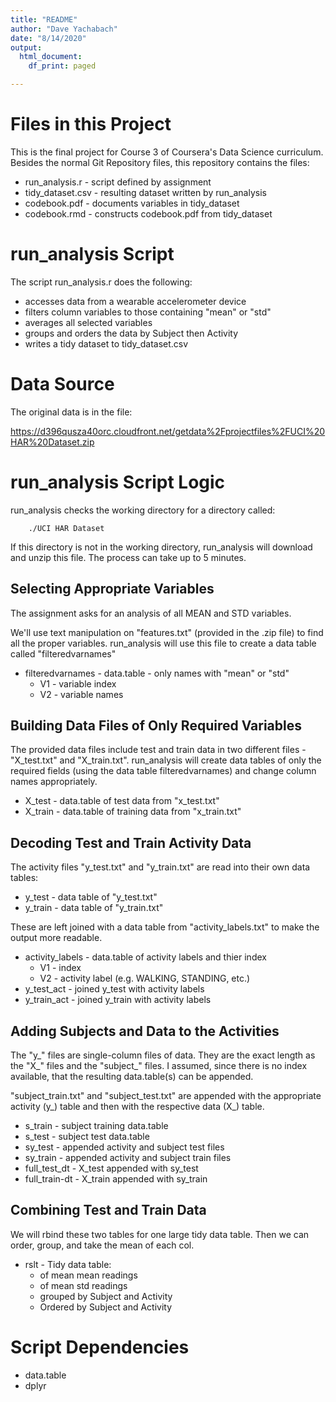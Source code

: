 ```yaml
---
title: "README"
author: "Dave Yachabach"
date: "8/14/2020"
output:
  html_document:
    df_print: paged

---  
```


# Files in this Project  

This is the final project for Course 3 of Coursera's Data Science
curriculum.  Besides the normal Git Repository files, this repository contains the files:  

- run_analysis.r - script defined by assignment  
- tidy_dataset.csv - resulting dataset written by run_analysis  
- codebook.pdf - documents variables in tidy_dataset  
- codebook.rmd - constructs codebook.pdf from tidy_dataset  
        
# run_analysis Script  

The script run_analysis.r does the following:  

- accesses data from a wearable accelerometer device  
- filters column variables to those containing "mean" or "std"  
- averages all selected variables  
- groups and orders the data by Subject then Activity  
- writes a tidy dataset to tidy_dataset.csv  
          
# Data Source  

The original data is in the file:  
        
https://d396qusza40orc.cloudfront.net/getdata%2Fprojectfiles%2FUCI%20HAR%20Dataset.zip  

# run_analysis Script Logic  

run_analysis checks the working directory for a directory called:  

        ./UCI HAR Dataset  
        
If this directory is not in the working directory, run_analysis will download and unzip this file.  The process can take up to 5 minutes.  

## Selecting Appropriate Variables    
The assignment asks for an analysis of all MEAN and STD variables.  

We'll use text manipulation on "features.txt" (provided in the .zip file) to find all the proper variables.  run_analysis will use this file to create a data table called "filteredvarnames"  

* filteredvarnames - data.table - only names with "mean" or "std"
    + V1 - variable index
    + V2 - variable names  
 
## Building Data Files of Only Required Variables

The provided data files include test and train data in two different files - "X_test.txt" and "X_train.txt".  run_analysis will create data tables of only the required fields (using the data table filteredvarnames) and change column names appropriately.    

- X_test - data.table of test data from "x_test.txt"  
- X_train - data.table of training data from "x_train.txt"  

## Decoding Test and Train Activity Data

The activity files "y_test.txt" and "y_train.txt" are read into their own data tables:  

- y_test - data table of "y_test.txt"  
- y_train - data table of "y_train.txt"  
        
These are left joined with a data table from "activity_labels.txt" to make the output more readable.  

- activity_labels - data.table of activity labels and thier index  
    + V1 - index
    + V2 - activity label (e.g. WALKING, STANDING, etc.)  
- y_test_act - joined y_test with activity labels  
- y_train_act - joined y_train with activity labels  

## Adding Subjects and Data to the Activities
        
The "y_" files are single-column files of data.  They are the exact length as the "X_" files and the "subject_" files.  I assumed, since there is no index available, that the resulting data.table(s) can be appended.  

"subject_train.txt" and "subject_test.txt" are appended with the appropriate activity (y_) table and then with the respective data (X_) table.  

- s_train - subject training data.table  
- s_test - subject test data.table  
- sy_test - appended activity and subject test files  
- sy_train - appended activity and subject train files  
- full_test_dt - X_test appended with sy_test   
- full_train-dt - X_train appended with sy_train  

## Combining Test and Train Data
         
We will rbind these two tables for one large tidy data table.  Then we can order, group, and take the mean of each col.  

- rslt - Tidy data table:
    + of mean mean readings
    + of mean std readings
    + grouped by Subject and Activity
    + Ordered by Subject and Activity

# Script Dependencies  

- data.table  
- dplyr  
